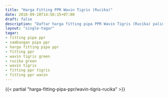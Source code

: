 ```yaml
---
title: "Harga Fitting PPR Wavin Tigris (Rucika)"
date: 2018-09-20T14:56:15+07:00
draft: false
description: "Daftar harga fitting pipa PPR Wavin Tigris (Rucika) paling update. Lihat juga harga pipa PPR Wavin Tigris (Rucika) di depoharga.com"
layout: "single-tagar"
tagar:
- fitting pipa ppr
- sambungan pipa ppr
- harga fitting pipa ppr
- fitting ppr
- wavin tigris green
- rucika green
- wavin tigris
- fitting ppr tigris
- fitting ppr wavin
---
```


{{< partial "harga-fitting-pipa-ppr/wavin-tigris-rucika" >}}